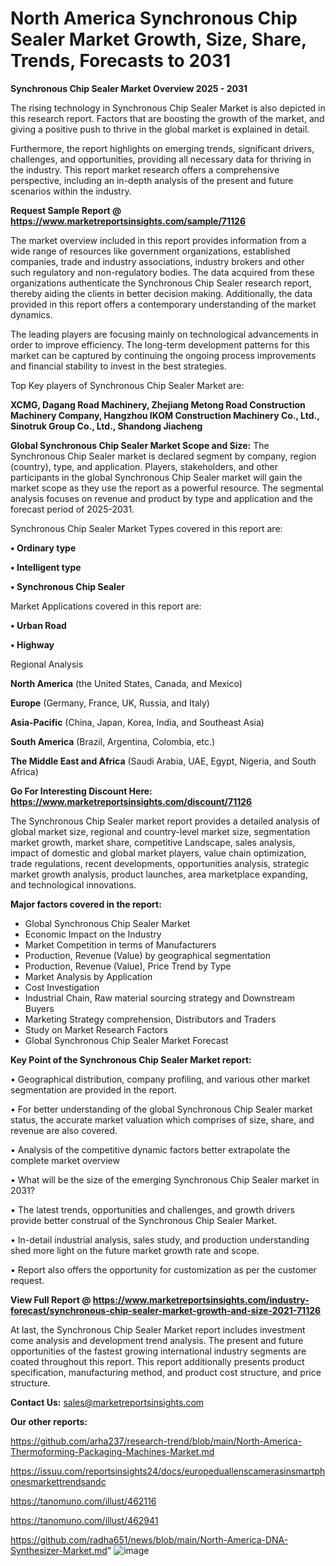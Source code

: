   # North America Synchronous Chip Sealer Market Growth, Size, Share, Trends, Forecasts to 2031

<Strong> Synchronous Chip Sealer Market Overview 2025 - 2031</strong>

The rising technology in Synchronous Chip Sealer Market is also depicted in this research report. Factors that are boosting the growth of the market, and giving a positive push to thrive in the global market is explained in detail.

Furthermore, the report highlights on emerging trends, significant drivers, challenges, and opportunities, providing all necessary data for thriving in the industry. This report market research offers a comprehensive perspective, including an in-depth analysis of the present and future scenarios within the industry.

<strong>Request Sample Report @ <a href=https://www.marketreportsinsights.com/sample/71126>https://www.marketreportsinsights.com/sample/71126</a></strong>

The market overview included in this report provides information from a wide range of resources like government organizations, established companies, trade and industry associations, industry brokers and other such regulatory and non-regulatory bodies. The data acquired from these organizations authenticate the Synchronous Chip Sealer research report, thereby aiding the clients in better decision making. Additionally, the data provided in this report offers a contemporary understanding of the market dynamics.

The leading players are focusing mainly on technological advancements in order to improve efficiency. The long-term development patterns for this market can be captured by continuing the ongoing process improvements and financial stability to invest in the best strategies.

Top Key players of Synchronous Chip Sealer Market are:

<strong>XCMG, Dagang Road Machinery, Zhejiang Metong Road Construction Machinery Company, Hangzhou IKOM Construction Machinery Co., Ltd., Sinotruk Group Co., Ltd., Shandong Jiacheng</strong>

<strong><b>Global Synchronous Chip Sealer Market Scope and Size:</b></strong>
The Synchronous Chip Sealer market is declared segment by company, region (country), type, and application. Players, stakeholders, and other participants in the global Synchronous Chip Sealer market will gain the market scope as they use the report as a powerful resource. The segmental analysis focuses on revenue and product by type and application and the forecast period of 2025-2031.

Synchronous Chip Sealer Market Types covered in this report are:

<strong>• Ordinary type

• Intelligent type

• Synchronous Chip Sealer</strong>

Market Applications covered in this report are:

<strong>• Urban Road

• Highway</strong> 

Regional Analysis

<strong>North America</strong> (the United States, Canada, and Mexico)

<strong>Europe</strong> (Germany, France, UK, Russia, and Italy)

<strong>Asia-Pacific</strong> (China, Japan, Korea, India, and Southeast Asia)

<strong>South America</strong> (Brazil, Argentina, Colombia, etc.)

<strong>The Middle East and Africa</strong> (Saudi Arabia, UAE, Egypt, Nigeria, and South Africa)

<strong>Go For Interesting Discount Here: <a href=https://www.marketreportsinsights.com/discount/71126>https://www.marketreportsinsights.com/discount/71126</a></strong>

The Synchronous Chip Sealer market report provides a detailed analysis of global market size, regional and country-level market size, segmentation market growth, market share, competitive Landscape, sales analysis, impact of domestic and global market players, value chain optimization, trade regulations, recent developments, opportunities analysis, strategic market growth analysis, product launches, area marketplace expanding, and technological innovations.

<strong><b>Major factors covered in the report:</b></strong>
<ul>
  <li>Global Synchronous Chip Sealer Market </li>
  <li>Economic Impact on the Industry</li>
  <li>Market Competition in terms of Manufacturers</li>
  <li>Production, Revenue (Value) by geographical segmentation</li>
  <li>Production, Revenue (Value), Price Trend by Type</li>
  <li>Market Analysis by Application</li>
  <li>Cost Investigation</li>
  <li>Industrial Chain, Raw material sourcing strategy and Downstream Buyers</li>
  <li>Marketing Strategy comprehension, Distributors and Traders</li>
  <li>Study on Market Research Factors</li>
  <li>Global Synchronous Chip Sealer Market Forecast</li>
</ul>

<strong><b>Key Point of the Synchronous Chip Sealer Market report:</b></strong>

• Geographical distribution, company profiling, and various other market segmentation are provided in the report.

• For better understanding of the global Synchronous Chip Sealer market status, the accurate market valuation which comprises of size, share, and revenue are also covered.

• Analysis of the competitive dynamic factors better extrapolate the complete market overview

• What will be the size of the emerging Synchronous Chip Sealer market in 2031?

• The latest trends, opportunities and challenges, and growth drivers provide better construal of the Synchronous Chip Sealer Market.

• In-detail industrial analysis, sales study, and production understanding shed more light on the future market growth rate and scope.

• Report also offers the opportunity for customization as per the customer request.

<strong><b>View Full Report @ <a href=https://www.marketreportsinsights.com/industry-forecast/synchronous-chip-sealer-market-growth-and-size-2021-71126>https://www.marketreportsinsights.com/industry-forecast/synchronous-chip-sealer-market-growth-and-size-2021-71126</a></b></strong>


At last, the Synchronous Chip Sealer Market report includes investment come analysis and development trend analysis. The present and future opportunities of the fastest growing international industry segments are coated throughout this report. This report additionally presents product specification, manufacturing method, and product cost structure, and price structure.

<strong>Contact Us:</strong>
sales@marketreportsinsights.com

<strong>Our other reports:</strong>

<a href=https://github.com/arha237/research-trend/blob/main/North-America-Thermoforming-Packaging-Machines-Market.md>https://github.com/arha237/research-trend/blob/main/North-America-Thermoforming-Packaging-Machines-Market.md</a>

<a href=https://issuu.com/reportsinsights24/docs/europeduallenscamerasinsmartphonesmarkettrendsandc>https://issuu.com/reportsinsights24/docs/europeduallenscamerasinsmartphonesmarkettrendsandc</a>

<a href=https://tanomuno.com/illust/462116>https://tanomuno.com/illust/462116</a>

<a href=https://tanomuno.com/illust/462941>https://tanomuno.com/illust/462941</a>

<a href=https://github.com/radha651/news/blob/main/North-America-DNA-Synthesizer-Market.md>https://github.com/radha651/news/blob/main/North-America-DNA-Synthesizer-Market.md</a>"
![image](https://github.com/user-attachments/assets/87ec9aea-570b-4e21-9bbc-e435257a60bc)
